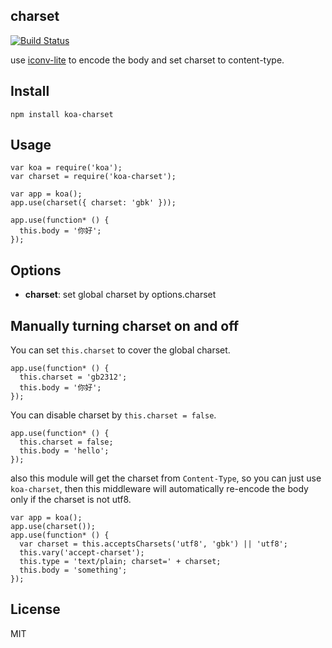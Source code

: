 charset
----------

[![Build Status](https://secure.travis-ci.org/koajs/charset.svg)](http://travis-ci.org/koajs/charset)

use [iconv-lite](https://github.com/ashtuchkin/iconv-lite) to encode the body and set charset to content-type.

## Install

```
npm install koa-charset
```

## Usage

```
var koa = require('koa');
var charset = require('koa-charset');

var app = koa();
app.use(charset({ charset: 'gbk' }));

app.use(function* () {
  this.body = '你好';
});

```

## Options

* **charset**: set global charset by options.charset

## Manually turning charset on and off

You can set `this.charset` to cover the global charset.

```
app.use(function* () {
  this.charset = 'gb2312';
  this.body = '你好';
});
```

You can disable charset by `this.charset = false`.

```
app.use(function* () {
  this.charset = false;
  this.body = 'hello';
});
```

also this module will get the charset from `Content-Type`, so you can just use `koa-charset`,
then this middleware will automatically re-encode the body only if the charset is not utf8.

```
var app = koa();
app.use(charset());
app.use(function* () {
  var charset = this.acceptsCharsets('utf8', 'gbk') || 'utf8';
  this.vary('accept-charset');
  this.type = 'text/plain; charset=' + charset;
  this.body = 'something';
});
```

## License

MIT
